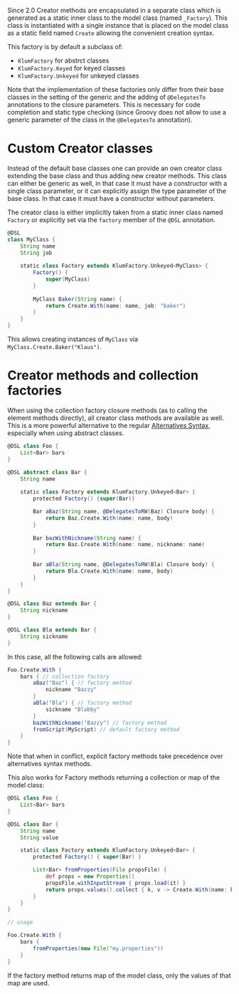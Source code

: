 Since 2.0 Creator methods are encapsulated in a separate class which is generated as a static inner
class to the model class (named `_Factory`). This class is instantiated with a single instance that is
placed on the model class as a static field named `Create` allowing the convenient creation syntax.

This factory is by default a subclass of:

- `KlumFactory` for abstrct classes
- `KlumFactory.Keyed` for keyed classes
- `KlumFactory.Unkeyed` for unkeyed classes

Note that the implementation of these factories only differ from their base classes in the setting of the generic and the adding of `@DelegatesTo` annotations to the closure parameters. This is necessary for code completion and static type checking (since Groovy does not allow to use a generic parameter of the class in the `@DelegatesTo` annotation).

# Custom Creator classes

Instead of the default base classes one can provide an own creator class extending the base class and thus adding new creator methods. This class can either be generic as well, in that case it must have a constructor with a single class parameter, or it can explicitly assign the type parameter of the base class. In that case it must have a constructor without parameters.

The creator class is either implicitly taken from a static inner class named `Factory` or explicitly set via the `factory` member of the `@DSL` annotation.

```groovy
@DSL
class MyClass {
    String name
    String job
    
    static class Factory extends KlumFactory.Unkeyed<MyClass> {
        Factory() {
            super(MyClass)
        }
        
        MyClass Baker(String name) {
            return Create.With(name: name, job: "baker")
        }
    }
}
```

This allows creating instances of `MyClass` via `MyClass.Create.Baker("Klaus")`.

# Creator methods and collection factories

When using the collection factory closure methods (as to calling the element methods directly), all creator class methods 
are available as well. This is a more powerful alternative to the regular
[Alternatives Syntax](Alternatives-Syntax.md), especially when using abstract classes.


```groovy
@DSL class Foo {
    List<Bar> bars
}

@DSL abstract class Bar {
    String name
    
    static class Factory extends KlumFactory.Unkeyed<Bar> {
        protected Factory() {super(Bar)}

        Bar aBaz(String name, @DelegatesToRW(Baz) Closure body) {
            return Baz.Create.With(name: name, body)
        }
        
        Bar bazWithNickname(String name) {
            return Baz.Create.With(name: name, nickname: name)
        }
        
        Bar aBla(String name, @DelegatesToRW(Bla) Closure body) {
            return Bla.Create.With(name: name, body)
        }
    }
}

@DSL class Baz extends Bar {
    String nickname
}

@DSL class Bla extends Bar {
    String sickname
}
```

In this case, all the following calls are allowed:

```groovy
Foo.Create.With {
    bars { // collection factory
        aBaz("Baz") { // factory method
            nickname "Bazzy"
        }
        aBla("Bla") { // factory method
            sickname "Blabby"
        }
        bazWithNickname("Bazzy") // factory method
        fromScript(MyScript) // default factory method
    }
}
```

Note that when in conflict, explicit factory methods take precedence over alternatives syntax methods.

This also works for Factory methods returning a collection or map of the model class:

```groovy
@DSL class Foo {
    List<Bar> bars
}

@DSL class Bar {
    String name
    String value

    static class Factory extends KlumFactory.Unkeyed<Bar> {
        protected Factory() { super(Bar) }

        List<Bar> fromProperties(File propsFile) {
            def props = new Properties()
            propsFile.withInputStream { props.load(it) }
            return props.values().collect { k, v -> Create.With(name: k, value: v) }
        }
    }
}

// usage

Foo.Create.With {
    bars {
        fromProperties(new File("my.properties"))
    }
}
```

If the factory method returns map of the model class, only the values of that map are used.
